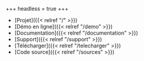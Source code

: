 +++
headless = true
+++

- [Projet]({{< relref "/" >}})
- [Démo en ligne]({{< relref "/demo" >}})
- [Documentation]({{< relref "/documentation" >}})
- [Support]({{< relref "/support" >}})
- [Télécharger]({{< relref "/telecharger" >}})
- [Code source]({{< relref "/sources" >}})
